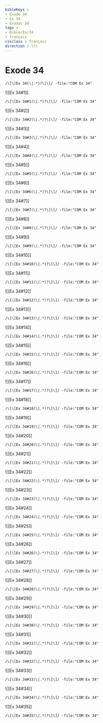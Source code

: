 ```yaml
---
bibleKeys : 
- Exode 34
- Ex 34
- Exodus 34
tags : 
- Bible/Ex/34
- français
cssclass : français
direction : ltr
---
```


# Exode 34

```query
/\[\[Ex 34(\|.*)?\]\]/ -file:"COM Ex 34"
```



![[Ex 34#1]]

```query
/\[\[Ex 34#1(\|.*)?\]\]/ -file:"COM Ex 34"
```

![[Ex 34#2]]

```query
/\[\[Ex 34#2(\|.*)?\]\]/ -file:"COM Ex 34"
```

![[Ex 34#3]]

```query
/\[\[Ex 34#3(\|.*)?\]\]/ -file:"COM Ex 34"
```

![[Ex 34#4]]

```query
/\[\[Ex 34#4(\|.*)?\]\]/ -file:"COM Ex 34"
```

![[Ex 34#5]]

```query
/\[\[Ex 34#5(\|.*)?\]\]/ -file:"COM Ex 34"
```

![[Ex 34#6]]

```query
/\[\[Ex 34#6(\|.*)?\]\]/ -file:"COM Ex 34"
```

![[Ex 34#7]]

```query
/\[\[Ex 34#7(\|.*)?\]\]/ -file:"COM Ex 34"
```

![[Ex 34#8]]

```query
/\[\[Ex 34#8(\|.*)?\]\]/ -file:"COM Ex 34"
```

![[Ex 34#9]]

```query
/\[\[Ex 34#9(\|.*)?\]\]/ -file:"COM Ex 34"
```

![[Ex 34#10]]

```query
/\[\[Ex 34#10(\|.*)?\]\]/ -file:"COM Ex 34"
```

![[Ex 34#11]]

```query
/\[\[Ex 34#11(\|.*)?\]\]/ -file:"COM Ex 34"
```

![[Ex 34#12]]

```query
/\[\[Ex 34#12(\|.*)?\]\]/ -file:"COM Ex 34"
```

![[Ex 34#13]]

```query
/\[\[Ex 34#13(\|.*)?\]\]/ -file:"COM Ex 34"
```

![[Ex 34#14]]

```query
/\[\[Ex 34#14(\|.*)?\]\]/ -file:"COM Ex 34"
```

![[Ex 34#15]]

```query
/\[\[Ex 34#15(\|.*)?\]\]/ -file:"COM Ex 34"
```

![[Ex 34#16]]

```query
/\[\[Ex 34#16(\|.*)?\]\]/ -file:"COM Ex 34"
```

![[Ex 34#17]]

```query
/\[\[Ex 34#17(\|.*)?\]\]/ -file:"COM Ex 34"
```

![[Ex 34#18]]

```query
/\[\[Ex 34#18(\|.*)?\]\]/ -file:"COM Ex 34"
```

![[Ex 34#19]]

```query
/\[\[Ex 34#19(\|.*)?\]\]/ -file:"COM Ex 34"
```

![[Ex 34#20]]

```query
/\[\[Ex 34#20(\|.*)?\]\]/ -file:"COM Ex 34"
```

![[Ex 34#21]]

```query
/\[\[Ex 34#21(\|.*)?\]\]/ -file:"COM Ex 34"
```

![[Ex 34#22]]

```query
/\[\[Ex 34#22(\|.*)?\]\]/ -file:"COM Ex 34"
```

![[Ex 34#23]]

```query
/\[\[Ex 34#23(\|.*)?\]\]/ -file:"COM Ex 34"
```

![[Ex 34#24]]

```query
/\[\[Ex 34#24(\|.*)?\]\]/ -file:"COM Ex 34"
```

![[Ex 34#25]]

```query
/\[\[Ex 34#25(\|.*)?\]\]/ -file:"COM Ex 34"
```

![[Ex 34#26]]

```query
/\[\[Ex 34#26(\|.*)?\]\]/ -file:"COM Ex 34"
```

![[Ex 34#27]]

```query
/\[\[Ex 34#27(\|.*)?\]\]/ -file:"COM Ex 34"
```

![[Ex 34#28]]

```query
/\[\[Ex 34#28(\|.*)?\]\]/ -file:"COM Ex 34"
```

![[Ex 34#29]]

```query
/\[\[Ex 34#29(\|.*)?\]\]/ -file:"COM Ex 34"
```

![[Ex 34#30]]

```query
/\[\[Ex 34#30(\|.*)?\]\]/ -file:"COM Ex 34"
```

![[Ex 34#31]]

```query
/\[\[Ex 34#31(\|.*)?\]\]/ -file:"COM Ex 34"
```

![[Ex 34#32]]

```query
/\[\[Ex 34#32(\|.*)?\]\]/ -file:"COM Ex 34"
```

![[Ex 34#33]]

```query
/\[\[Ex 34#33(\|.*)?\]\]/ -file:"COM Ex 34"
```

![[Ex 34#34]]

```query
/\[\[Ex 34#34(\|.*)?\]\]/ -file:"COM Ex 34"
```

![[Ex 34#35]]

```query
/\[\[Ex 34#35(\|.*)?\]\]/ -file:"COM Ex 34"
```

